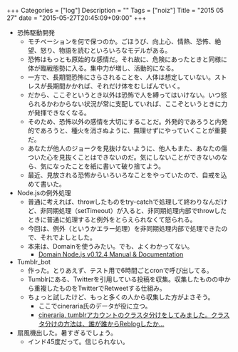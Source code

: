 +++
Categories = ["log"]
Description = ""
Tags = ["noiz"]
Title = "2015 05 27"
date = "2015-05-27T20:45:09+09:00"
+++

* 恐怖駆動開発
	* モチベーションを何で保つのか。ごほうび、向上心、情熱、恐怖、絶望、怒り、物語を読むといろいろなモデルがある。
	* 恐怖はもっとも原始的な感情だ。それ故に、危険にあったときと同様に体が臨戦態勢に入る。集中力が増し、活動的になる。
	* 一方で、長期間恐怖にさらされることを、人体は想定していない。ストレスが長期間かかれば、それだけ体をむしばんでいく。
	* だから、ここぞというとき以外は恐怖で人を縛ってはいけない。いつ怒られるかわからない状況が常に支配していれば、ここぞというときに力が発揮できなくなる。
	* そのため、恐怖以外の感情を大切にすることだ。外発的であろうと内発的であろうと、種火を消さぬように、無理せずにやっていくことが重要だ。
	* あなたが他人のジョークを見抜けないように、他人もまた、あなたの傷ついた心を見抜くことはできないのだ。気にしないことができないのなら、気になったことを紙に書いて破り捨てよう。
	* 最近、見放される恐怖からいろいろなことをやっていたので、自戒を込めて書いた。
* Node.jsの例外処理
	* 普通に考えれば、throwしたものをtry-catchで処理して終わりなんだけど、非同期処理（setTimeout）が入ると、非同期処理内部でthrowしたときに普通に処理すると例外をとらえられなくて怒られる。
	* 今回は、例外（というかエラー処理）を非同期処理内部で処理できたので、それでよしとした。
	* 本来は、Domainを使うみたい。でも、よくわかってない。
		* [Domain Node.js v0.12.4 Manual & Documentation](https://nodejs.org/api/domain.html)
* Tumblr_bot
	* 作った。とりあえず、テスト用で6時間ごとcronで呼び出してる。
	* Tumblrにある、Twitterを引用している投稿を収集。収集したものの中から重複したものをTwitterでRetweetする仕組み。
	* ちょっと試したけど、もっと多くの人から収集した方がよさそう。
		* ここでcineraria氏のデータが役に立つ。
		* [cineraria, tumblrアカウントのクラスタ分けをしてみました。クラスタ分けの方法は、誰が誰からReblogしたか...](http://cineraria.tumblr.com/post/25754147910/tumblr-reblog)
* 扇風機出した。暑すぎるでしょう。
	* インド45度だって。信じられない。
